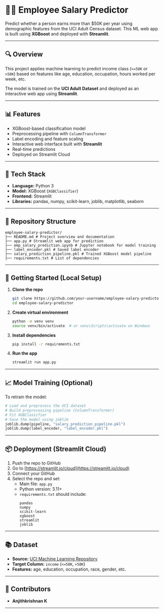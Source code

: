 # 🧑‍💼 Employee Salary Predictor

Predict whether a person earns more than $50K per year using demographic features from the UCI Adult Census dataset. This ML web app is built using **XGBoost** and deployed with **Streamlit**.

---

## 🔍 Overview

This project applies machine learning to predict income class (`<=50K` or `>50K`) based on features like age, education, occupation, hours worked per week, etc.

The model is trained on the **UCI Adult Dataset** and deployed as an interactive web app using **Streamlit**.

---

## 📊 Features

- XGBoost-based classification model  
- Preprocessing pipeline with `ColumnTransformer`  
- Label encoding and feature scaling  
- Interactive web interface built with **Streamlit**  
- Real-time predictions  
- Deployed on Streamlit Cloud  

---

## 🧪 Tech Stack

- **Language:** Python 3  
- **Model:** XGBoost (`XGBClassifier`)  
- **Frontend:** Streamlit  
- **Libraries:** pandas, numpy, scikit-learn, joblib, matplotlib, seaborn  

---

## 📂 Repository Structure

```
employee-salary-predictor/
├── README.md # Project overview and documentation
├── app.py # Streamlit web app for prediction
├── emp_salary_prediction.ipynb # Jupyter notebook for model training
├── label_encoder.pkl # Saved label encoder
├── salary_prediction_pipeline.pkl # Trained XGBoost model pipeline
├── requirements.txt # List of dependencies
```

---

## 🚀 Getting Started (Local Setup)

1. **Clone the repo**
   ```bash
   git clone https://github.com/your-username/employee-salary-predictor.git
   cd employee-salary-predictor
   ```

2. **Create virtual environment**
   ```bash
   python -m venv venv
   source venv/bin/activate  # or venv\Scripts\activate on Windows
   ```

3. **Install dependencies**
   ```bash
   pip install -r requirements.txt
   ```

4. **Run the app**
   ```bash
   streamlit run app.py
   ```

---

## 📈 Model Training (Optional)

To retrain the model:

```python
# Load and preprocess the UCI dataset
# Build preprocessing pipeline (ColumnTransformer)
# Fit XGBClassifier
# Save the model using joblib
joblib.dump(pipeline, "salary_prediction_pipeline.pkl")
joblib.dump(label_encoder, "label_encoder.pkl")
```

---

## 📦 Deployment (Streamlit Cloud)

1. Push the repo to GitHub  
2. Go to [https://streamlit.io/cloud](https://streamlit.io/cloud)  
3. Connect your GitHub  
4. Select the repo and set:
   - Main file: `app.py`
   - Python version: 3.11+
   - `requirements.txt` should include:
     ```
     pandas
     numpy
     scikit-learn
     xgboost
     streamlit
     joblib
     ```

---

## 📚 Dataset

- **Source:** [UCI Machine Learning Repository](https://archive.ics.uci.edu/ml/datasets/adult)  
- **Target Column:** `income` (`<=50K`, `>50K`)  
- **Features:** age, education, occupation, race, gender, etc.

---

## 🤝 Contributors

- **Anjithkrishnan K**

---

